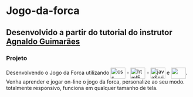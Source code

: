 # Jogo-da-forca

## Desenvolvido a partir do tutorial do instrutor [Agnaldo Guimarães](https://github.com/agnaldoguima)

### Projeto 

Desenvolvendo o Jogo da Forca utilizando <img align="center" alt="css" height="30" width="40" img src="https://cdn.jsdelivr.net/gh/devicons/devicon/icons/css3/css3-original.svg" /> - <img align="center" alt="html5" height="30" width="40" img src="https://cdn.jsdelivr.net/gh/devicons/devicon/icons/html5/html5-original.svg" /> -  <img align="center" alt="javaScript" height="30" width="40" img src="https://cdn.jsdelivr.net/gh/devicons/devicon/icons/javascript/javascript-original.svg" />  e  <img align= "center" height="30" width="40" src="https://cdn.jsdelivr.net/gh/devicons/devicon/icons/adonisjs/adonisjs-original.svg" />.
<br>Venha aprender e jogar on-line o jogo da forca, 
personalize ao seu modo. totalmente responsivo, funciona em qualquer tamanho de tela.
